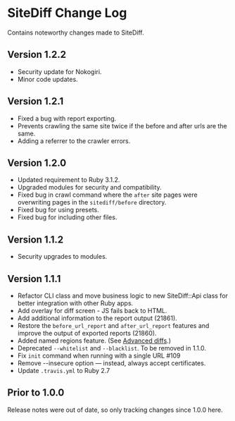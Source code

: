 # SiteDiff Change Log

Contains noteworthy changes made to SiteDiff.
## Version 1.2.2
- Security update for Nokogiri.
- Minor code updates.

## Version 1.2.1
- Fixed a bug with report exporting.
- Prevents crawling the same site twice if the before and after urls are the same.
- Adding a referrer to the crawler errors.

## Version 1.2.0
- Updated requirement to Ruby 3.1.2.
- Upgraded modules for security and compatibility.
- Fixed bug in crawl command where the `after` site pages were overwriting pages in the `sitediff/before` directory.
- Fixed bug for using presets.
- Fixed bug for including other files.

## Version 1.1.2
- Security upgrades to modules.

## Version 1.1.1
- Refactor CLI class and move business logic to new SiteDiff::Api class for better integration with other Ruby apps.
- Add overlay for diff screen - JS fails back to HTML.
- Add additional information to the report output (21861).
- Restore the `before_url_report` and `after_url_report` features and improve the output of exported reports (21860).
- Added named regions feature. (See [Advanced diffs](README.md#advanced-diffs).)
- Deprecated `--whitelist` and `--blacklist`. To be removed in 1.1.0.
- Fix `init` command when running with a single URL #109
- Remove --insecure option — instead, always accept certificates.
- Update `.travis.yml` to Ruby 2.7

## Prior to 1.0.0

Release notes were out of date, so only tracking changes since 1.0.0 here.